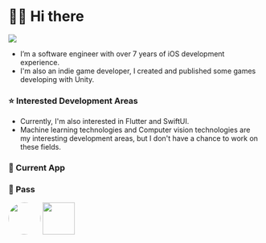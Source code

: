 # 👋🏻 Hi there 

![](https://badges.pufler.dev/visits/tranthanhvu/tranthanhvu?color=black&logo=github)

- I’m a software engineer with over 7 years of iOS development experience. 
- I'm also an indie game developer, I created and published some games developing with Unity.

### ⭐️ Interested Development Areas 
- Currently, I'm also interested in Flutter and SwiftUI.
- Machine learning technologies and Computer vision technologies are my interesting development areas, but I don't have a chance to work on these fields.

### 🌹 Current App 



### 🥀 Pass 
<a href="https://apps.apple.com/us/app/id1515861951"><img style="border-radius:50%" src="https://is1-ssl.mzstatic.com/image/thumb/Purple124/v4/fa/97/6b/fa976b5c-0728-e404-3faa-9a552aef6a53/AppIcon-0-0-1x_U007emarketing-0-0-0-7-0-0-sRGB-0-0-0-GLES2_U002c0-512MB-85-220-0-0.png/230x0w.png" width="64" height="64" ></a>
<a href="https://apps.apple.com/us/app/a-l-e-r-t/id674020842"><img src="https://is1-ssl.mzstatic.com/image/thumb/Purple122/v4/e5/7d/75/e57d75d4-3700-3300-9007-83c261730ed4/mzl.wxbzrqwz.png/146x0w.jpg" width="64" height="64"></a>
